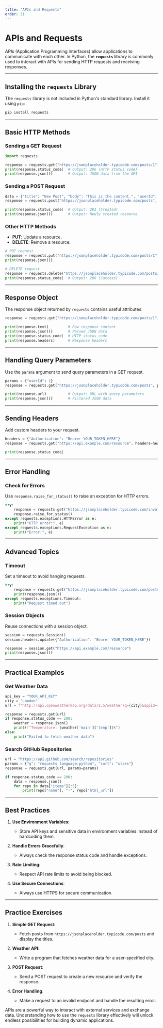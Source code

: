 ```yaml
---
title: "APIs and Requests"
order: 31
---
```


# APIs and Requests

APIs (Application Programming Interfaces) allow applications to communicate with each other. In Python, the **`requests`** library is commonly used to interact with APIs for sending HTTP requests and receiving responses.

---

## Installing the `requests` Library
The `requests` library is not included in Python's standard library. Install it using `pip`:

```bash
pip install requests
```

---

## Basic HTTP Methods

### Sending a GET Request
```python
import requests

response = requests.get("https://jsonplaceholder.typicode.com/posts/1")
print(response.status_code)  # Output: 200 (HTTP status code)
print(response.json())       # Output: JSON data from the API
```

### Sending a POST Request
```python
data = {"title": "New Post", "body": "This is the content.", "userId": 1}
response = requests.post("https://jsonplaceholder.typicode.com/posts", json=data)

print(response.status_code)  # Output: 201 (Created)
print(response.json())       # Output: Newly created resource
```

### Other HTTP Methods
- **PUT**: Update a resource.
- **DELETE**: Remove a resource.

```python
# PUT request
response = requests.put("https://jsonplaceholder.typicode.com/posts/1", json={"title": "Updated Title"})
print(response.json())

# DELETE request
response = requests.delete("https://jsonplaceholder.typicode.com/posts/1")
print(response.status_code)  # Output: 200 (Success)
```

---

## Response Object

The response object returned by `requests` contains useful attributes:

```python
response = requests.get("https://jsonplaceholder.typicode.com/posts/1")

print(response.text)         # Raw response content
print(response.json())       # Parsed JSON data
print(response.status_code)  # HTTP status code
print(response.headers)      # Response headers
```

---

## Handling Query Parameters

Use the `params` argument to send query parameters in a GET request.

```python
params = {"userId": 1}
response = requests.get("https://jsonplaceholder.typicode.com/posts", params=params)

print(response.url)          # Output: URL with query parameters
print(response.json())       # Filtered JSON data
```

---

## Sending Headers

Add custom headers to your request.

```python
headers = {"Authorization": "Bearer YOUR_TOKEN_HERE"}
response = requests.get("https://api.example.com/resource", headers=headers)

print(response.status_code)
```

---

## Error Handling

### Check for Errors
Use `response.raise_for_status()` to raise an exception for HTTP errors.

```python
try:
    response = requests.get("https://jsonplaceholder.typicode.com/invalid-endpoint")
    response.raise_for_status()
except requests.exceptions.HTTPError as e:
    print("HTTP error:", e)
except requests.exceptions.RequestException as e:
    print("Error:", e)
```

---

## Advanced Topics

### Timeout
Set a timeout to avoid hanging requests.

```python
try:
    response = requests.get("https://jsonplaceholder.typicode.com/posts", timeout=5)
    print(response.json())
except requests.exceptions.Timeout:
    print("Request timed out")
```

### Session Objects
Reuse connections with a session object.

```python
session = requests.Session()
session.headers.update({"Authorization": "Bearer YOUR_TOKEN_HERE"})

response = session.get("https://api.example.com/resource")
print(response.json())
```

---

## Practical Examples

### Get Weather Data
```python
api_key = "YOUR_API_KEY"
city = "London"
url = f"http://api.openweathermap.org/data/2.5/weather?q={city}&appid={api_key}"

response = requests.get(url)
if response.status_code == 200:
    weather = response.json()
    print(f"Temperature: {weather['main']['temp']}K")
else:
    print("Failed to fetch weather data")
```

### Search GitHub Repositories
```python
url = "https://api.github.com/search/repositories"
params = {"q": "requests language:python", "sort": "stars"}
response = requests.get(url, params=params)

if response.status_code == 200:
    data = response.json()
    for repo in data["items"][:5]:
        print(repo["name"], "-", repo["html_url"])
```

---

## Best Practices

1. **Use Environment Variables**:
   - Store API keys and sensitive data in environment variables instead of hardcoding them.

2. **Handle Errors Gracefully**:
   - Always check the response status code and handle exceptions.

3. **Rate Limiting**:
   - Respect API rate limits to avoid being blocked.

4. **Use Secure Connections**:
   - Always use HTTPS for secure communication.

---

## Practice Exercises

1. **Simple GET Request**:
   - Fetch posts from `https://jsonplaceholder.typicode.com/posts` and display the titles.

2. **Weather API**:
   - Write a program that fetches weather data for a user-specified city.

3. **POST Request**:
   - Send a POST request to create a new resource and verify the response.

4. **Error Handling**:
   - Make a request to an invalid endpoint and handle the resulting error.

APIs are a powerful way to interact with external services and exchange data. Understanding how to use the `requests` library effectively will unlock endless possibilities for building dynamic applications.